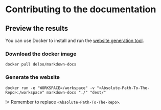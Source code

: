 # Contributing to the documentation


## Preview the results
You can use Docker to install and run the [website generation tool](https://github.com/ldeluigi/markdown-docs).

### Download the docker image
`docker pull deloo/markdown-docs`

### Generate the website
`docker run -e "WORKSPACE=/workspace" -v "<Absolute-Path-To-The-Repo>:/workspace" markdown-docs "./" "dest/"`  

!> Remember to replace `<Absolute-Path-To-The-Repo>`.
